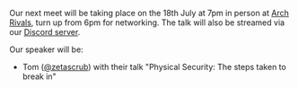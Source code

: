 Our next meet will be taking place on the 18th July at 7pm in person at [Arch Rivals](https://g.page/Archpub), turn up from 6pm for networking. The talk will also be streamed via our [Discord server](https://discord.gg/rXvnkav).

Our speaker will be:

* Tom ([@zetascrub](https://twitter.com/zetascrub)) with their talk "Physical Security: The steps taken to break in"

